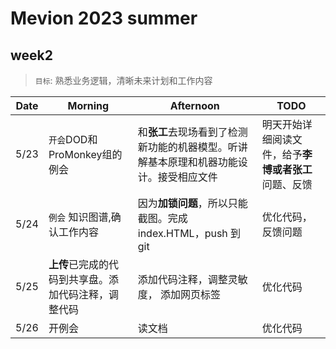 # Mevion 2023 summer

## week2 

> `目标`: 熟悉业务逻辑，清晰未来计划和工作内容

| Date | Morning | Afternoon | TODO |
| ---- | ----    | ----    | ---- | 
| 5/23 | `开会`DOD和ProMonkey组的例会 | 和**张工**去现场看到了检测新功能的机器模型。听讲解基本原理和机器功能设计。接受相应文件|明天开始详细阅读文件，给予**李博或者张工**问题、反馈 | 
|5/24| `例会` 知识图谱,确认工作内容|因为**加锁问题**，所以只能截图。完成index.HTML，push 到git       |   优化代码，反馈问题        |
|5/25 | **上传**已完成的代码到共享盘。添加代码注释，调整代码|  添加代码注释，调整灵敏度， 添加网页标签  |   优化代码  |
|5/26|开例会 | 读文档| 优化代码 | 